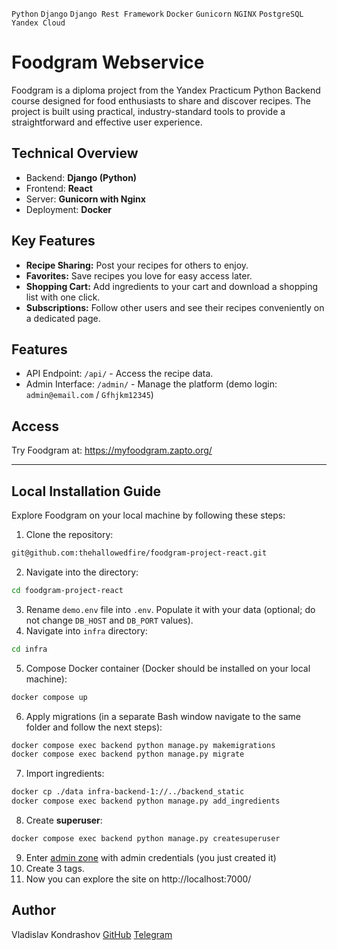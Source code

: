 `Python` `Django` `Django Rest Framework` `Docker` `Gunicorn` `NGINX` `PostgreSQL` `Yandex Cloud`

# Foodgram Webservice

Foodgram is a diploma project from the Yandex Practicum Python Backend course designed for food enthusiasts to share and discover recipes. The project is built using practical, industry-standard tools to provide a straightforward and effective user experience.

## Technical Overview

- Backend: **Django (Python)**
- Frontend: **React**
- Server: **Gunicorn with Nginx**
- Deployment: **Docker**

## Key Features

- **Recipe Sharing:** Post your recipes for others to enjoy.
- **Favorites:** Save recipes you love for easy access later.
- **Shopping Cart:** Add ingredients to your cart and download a shopping list with one click.
- **Subscriptions:** Follow other users and see their recipes conveniently on a dedicated page.

## Features

- API Endpoint: `/api/` - Access the recipe data.
- Admin Interface: `/admin/` - Manage the platform (demo login: `admin@email.com` / `Gfhjkm12345`)

## Access

Try Foodgram at: https://myfoodgram.zapto.org/

---

## Local Installation Guide

Explore Foodgram on your local machine by following these steps:

1. Clone the repository:
```bash
git@github.com:thehallowedfire/foodgram-project-react.git
```
2. Navigate into the directory:
```bash
cd foodgram-project-react
```
3. Rename `demo.env` file into `.env`. Populate it with your data (optional; do not change `DB_HOST` and `DB_PORT` values).
4. Navigate into `infra` directory:
```bash
cd infra
```
5. Compose Docker container (Docker should be installed on your local machine):
```bash
docker compose up
```
6. Apply migrations (in a separate Bash window navigate to the same folder and follow the next steps):
```bash
docker compose exec backend python manage.py makemigrations
docker compose exec backend python manage.py migrate
```
7. Import ingredients:
```bash
docker cp ./data infra-backend-1://../backend_static
docker compose exec backend python manage.py add_ingredients
```
8. Create **superuser**:
```bash
docker compose exec backend python manage.py createsuperuser
```
9. Enter [admin zone](http://localhost:7000/admin/) with admin credentials (you just created it)
10. Create 3 tags.
11. Now you can explore the site on http://localhost:7000/

## Author
Vladislav Kondrashov
[GitHub](https://github.com/thehallowedfire/)
[Telegram](https://t.me/kondrashov_vlad)